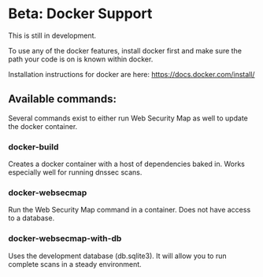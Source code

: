 # Beta: Docker Support

This is still in development.

To use any of the docker features, install docker first and make sure the path your code is on is known within docker.

Installation instructions for docker are here: https://docs.docker.com/install/

## Available commands:
Several commands exist to either run Web Security Map as well to update the docker container.

### docker-build
Creates a docker container with a host of dependencies baked in. Works especially well for running dnssec scans.


### docker-websecmap
Run the Web Security Map command in a container. Does not have access to a database.


### docker-websecmap-with-db
Uses the development database (db.sqlite3). It will allow you to run complete scans in a steady environment.

